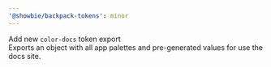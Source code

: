 ```yaml
---
'@showbie/backpack-tokens': minor
---
```


Add new `color-docs` token export \
Exports an object with all app palettes and pre-generated values for
use the docs site.
